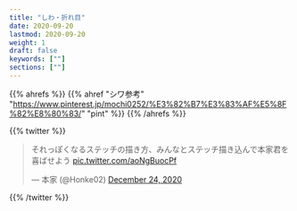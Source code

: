 ```yaml
---
title: "しわ・折れ目"
date: 2020-09-20
lastmod: 2020-09-20
weight: 1
draft: false
keywords: [""]
sections: [""]
---
```


{{% ahrefs %}}
  {{% ahref "シワ参考" "https://www.pinterest.jp/mochi0252/%E3%82%B7%E3%83%AF%E5%8F%82%E8%80%83/" "pint" %}}
{{% /ahrefs %}}

{{% twitter %}}
<blockquote class="twitter-tweet"><p lang="ja" dir="ltr">それっぽくなるステッチの描き方、みんなとステッチ描き込んで本家君を喜ばせよう <a href="https://t.co/aoNgBuocPf">pic.twitter.com/aoNgBuocPf</a></p>&mdash; 本家 (@Honke02) <a href="https://twitter.com/Honke02/status/1341997261039915008?ref_src=twsrc%5Etfw">December 24, 2020</a></blockquote>
{{% /twitter %}}
